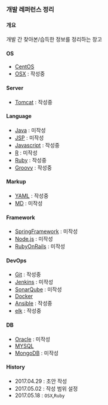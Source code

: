 ### 개발 레퍼런스 정리

#### 개요
개발 간 찾아본/습득한 정보를 정리하는 창고

#### OS
- [CentOS](https://github.com/juneyoung/DEV-INFOS/blob/master/CentOS)
- [OSX](https://github.com/juneyoung/DEV-INFOS/blob/master/OSX) : 작성중

#### Server
- [Tomcat](https://github.com/juneyoung/DEV-INFOS/blob/master/Tomcat) : 작성중

#### Language
- [Java]() : 미작성
- [JSP]() : 미작성
- [Javascript](https://github.com/juneyoung/DEV-INFOS/tree/master/Javascript) : 작성중
- [R]() : 미작성
- [Ruby](https://github.com/juneyoung/DEV-INFOS/tree/master/Ruby) : 작성중
- [Groovy](https://github.com/juneyoung/DEV-INFOS/tree/master/Groovy) : 작성중

#### Markup
- [YAML](https://github.com/juneyoung/DEV-INFOS/blob/master/MD/YAML.md) : 작성중
- [MD]() : 미작성

#### Framework
- [SpringFramework]() : 미작성
- [Node.js]() : 미작성
- [RubyOnRails]() : 미작성

#### DevOps
- [Git](https://github.com/juneyoung/DEV-INFOS/blob/master/Git) : 작성중
- [Jenkins]() : 미작성
- [SonarQube]() : 미작성
- [Docker](https://github.com/juneyoung/DEV-INFOS/blob/master/Docker)
- [Ansible](https://github.com/juneyoung/DEV-INFOS/blob/master/Ansible) : 작성중
- [elk](https://github.com/juneyoung/DEV-INFOS/blob/master/elk) : 작성중

#### DB
- [Oracle]() : 미작성
- [MYSQL](https://github.com/juneyoung/DEV-INFOS/blob/master/MYSQL)
- [MongoDB]() : 미작성

#### History
- 2017.04.29 : 초안 작성
- 2017.05.02 : 작성 범위 설정
- 2017.05.18 : `OSX`,`Ruby` 
